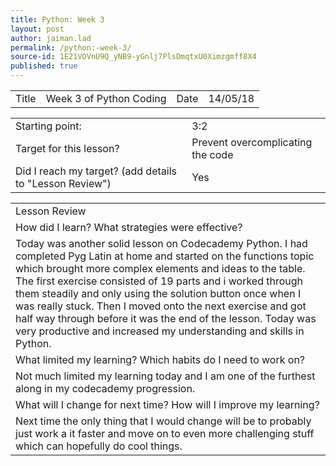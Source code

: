 ```yaml
---
title: Python: Week 3
layout: post
author: jaiman.lad
permalink: /python:-week-3/
source-id: 1E21VOVnU9Q_yNB9-yGnlj7PlsDmqtxU0Ximzgmff8X4
published: true
---
```

<table>
  <tr>
    <td>Title</td>
    <td>Week 3 of Python Coding</td>
    <td>Date</td>
    <td>14/05/18</td>
  </tr>
</table>


<table>
  <tr>
    <td>Starting point:</td>
    <td>3:2</td>
  </tr>
  <tr>
    <td>Target for this lesson?</td>
    <td>Prevent overcomplicating the code</td>
  </tr>
  <tr>
    <td>Did I reach my target? 
(add details to "Lesson Review")</td>
    <td> Yes </td>
  </tr>
</table>


<table>
  <tr>
    <td>Lesson Review</td>
  </tr>
  <tr>
    <td>How did I learn? What strategies were effective? </td>
  </tr>
  <tr>
    <td>Today was another solid lesson on Codecademy Python. I had completed Pyg Latin at home and started on the functions topic which brought more complex elements and ideas to the table. The first exercise consisted of 19 parts and i worked through them steadily and only using the solution button once when I was really stuck. Then I moved onto the next exercise and got half way through before it was the end of the lesson. Today was very productive and increased my understanding and skills in Python.</td>
  </tr>
  <tr>
    <td>What limited my learning? Which habits do I need to work on? </td>
  </tr>
  <tr>
    <td>Not much limited my learning today and I am one of the furthest along in my codecademy progression.</td>
  </tr>
  <tr>
    <td>What will I change for next time? How will I improve my learning?</td>
  </tr>
  <tr>
    <td>Next time the only thing that I would change will be to probably just work a it faster and move on to even more challenging stuff which can hopefully do cool things.</td>
  </tr>
</table>


